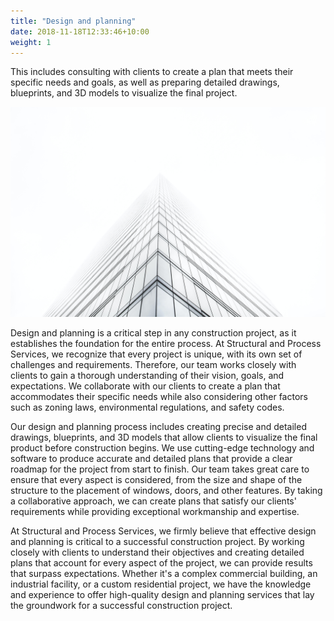 ```yaml
---
title: "Design and planning"
date: 2018-11-18T12:33:46+10:00
weight: 1
---
```


This includes consulting with clients to create a plan that meets their specific needs and goals, as well as preparing detailed drawings, blueprints, and 3D models to visualize the final project.

![Design](/images/blueprint.jpg)

Design and planning is a critical step in any construction project, as it establishes the foundation for the entire process. At Structural and Process Services, we recognize that every project is unique, with its own set of challenges and requirements. Therefore, our team works closely with clients to gain a thorough understanding of their vision, goals, and expectations. We collaborate with our clients to create a plan that accommodates their specific needs while also considering other factors such as zoning laws, environmental regulations, and safety codes.

Our design and planning process includes creating precise and detailed drawings, blueprints, and 3D models that allow clients to visualize the final product before construction begins. We use cutting-edge technology and software to produce accurate and detailed plans that provide a clear roadmap for the project from start to finish. Our team takes great care to ensure that every aspect is considered, from the size and shape of the structure to the placement of windows, doors, and other features. By taking a collaborative approach, we can create plans that satisfy our clients' requirements while providing exceptional workmanship and expertise.

At Structural and Process Services, we firmly believe that effective design and planning is critical to a successful construction project. By working closely with clients to understand their objectives and creating detailed plans that account for every aspect of the project, we can provide results that surpass expectations. Whether it's a complex commercial building, an industrial facility, or a custom residential project, we have the knowledge and experience to offer high-quality design and planning services that lay the groundwork for a successful construction project.

